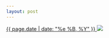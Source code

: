 ```yaml
---
layout: post
---
```


<p>
  <a href="/186">
    <time>{{ page.date | date: "%e %B, %Y" }}</time>
  </a>
  <a href="/186"><img src="{{ site.assets_url }}/186.jpg"/></a>
</p>

